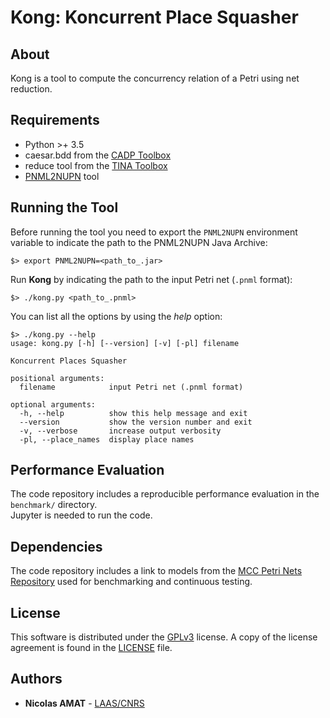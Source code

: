# Kong: Koncurrent Place Squasher

## About

Kong is a tool to compute the concurrency relation of a Petri using net reduction.

## Requirements

+ Python >+ 3.5
+ caesar.bdd from the [CADP Toolbox](https://cadp.inria.fr/)
+ reduce tool from the [TINA Toolbox](http://projects.laas.fr/tina/)
+ [PNML2NUPN](https://github.com/lip6/pnml2nupn) tool

## Running the Tool

Before running the tool you need to export the `PNML2NUPN` environment variable to indicate the path to the PNML2NUPN Java Archive:
```
$> export PNML2NUPN=<path_to_.jar>
```

Run **Kong** by indicating the path to the input Petri net (`.pnml` format):
```
$> ./kong.py <path_to_.pnml>
```

You can list all the options by using the *help* option:
```
$> ./kong.py --help
usage: kong.py [-h] [--version] [-v] [-pl] filename

Koncurrent Places Squasher

positional arguments:
  filename            input Petri net (.pnml format)

optional arguments:
  -h, --help          show this help message and exit
  --version           show the version number and exit
  -v, --verbose       increase output verbosity
  -pl, --place_names  display place names
```

## Performance Evaluation

The code repository includes a reproducible performance evaluation in the `benchmark/` directory.  
Jupyter is needed to run the code.

## Dependencies

The code repository includes a link to models from the [MCC Petri Nets
Repository](https://pnrepository.lip6.fr/) used for benchmarking and
continuous testing.

## License

This software is distributed under the
[GPLv3](https://www.gnu.org/licenses/gpl-3.0.en.html) license.
A copy of the license agreement is found in the [LICENSE](./LICENSE) file.

## Authors

+ **Nicolas AMAT** -  [LAAS/CNRS](https://www.laas.fr/)